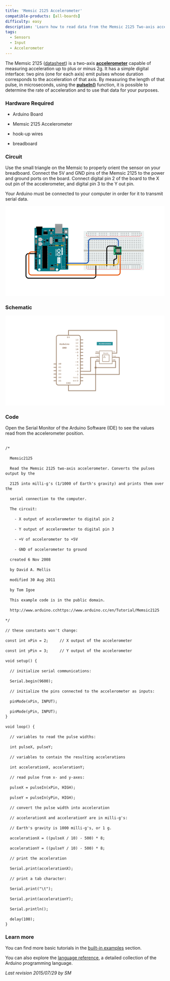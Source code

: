 ```yaml
---
title: 'Memsic 2125 Accelerometer'
compatible-products: [all-boards]
difficulty: easy
description: 'Learn how to read data from the Memsic 2125 Two-axis accelerometer.'
tags: 
  - Sensors
  - Input 
  - Accelerometer
---
```


The Memsic 2125 ([datasheet](https://www.parallax.com/sites/default/files/downloads/28017-Memsic-MXD2125-Datasheet.pdf)) is a two-axis [**accelerometer**](http://en.wikipedia.org/wiki/Accelerometer) capable of measuring acceleration up to plus or minus 2g.  It has a simple digital interface: two pins (one for each axis) emit pulses whose duration corresponds to the acceleration of that axis. By measuring the length of that pulse, in microseconds, using the  [**pulseIn()**](https://www.arduino.cc/en/Reference/PulseIn) function, it is possible to determine the rate of acceleration and to use that data for your purposes.

### Hardware Required

- Arduino Board

- Memsic 2125 Accelerometer

- hook-up wires

- breadboard

### Circuit


Use the small triangle on the Memsic to properly orient the sensor on your breadboard. Connect  the 5V and GND pins of the Memsic 2125 to the power and ground ports on the board. Connect digital pin 2 of the board to the X out pin of the accelerometer, and digital pin 3 to the Y out pin.

Your Arduino must be connected to your computer in order for it to transmit serial data.


![](assets/circuit.png)


### Schematic


![](assets/schematic.png)

### Code

Open the Serial Monitor of the Arduino Software (IDE) to see the values read from the accelerometer position.

```arduino

/*

  Memsic2125

  Read the Memsic 2125 two-axis accelerometer. Converts the pulses output by the

  2125 into milli-g's (1/1000 of Earth's gravity) and prints them over the

  serial connection to the computer.

  The circuit:

    - X output of accelerometer to digital pin 2

    - Y output of accelerometer to digital pin 3

    - +V of accelerometer to +5V

    - GND of accelerometer to ground

  created 6 Nov 2008

  by David A. Mellis

  modified 30 Aug 2011

  by Tom Igoe

  This example code is in the public domain.

  http://www.arduino.cchttps://www.arduino.cc/en/Tutorial/Memsic2125

*/

// these constants won't change:

const int xPin = 2;     // X output of the accelerometer

const int yPin = 3;     // Y output of the accelerometer

void setup() {

  // initialize serial communications:

  Serial.begin(9600);

  // initialize the pins connected to the accelerometer as inputs:

  pinMode(xPin, INPUT);

  pinMode(yPin, INPUT);
}

void loop() {

  // variables to read the pulse widths:

  int pulseX, pulseY;

  // variables to contain the resulting accelerations

  int accelerationX, accelerationY;

  // read pulse from x- and y-axes:

  pulseX = pulseIn(xPin, HIGH);

  pulseY = pulseIn(yPin, HIGH);

  // convert the pulse width into acceleration

  // accelerationX and accelerationY are in milli-g's:

  // Earth's gravity is 1000 milli-g's, or 1 g.

  accelerationX = ((pulseX / 10) - 500) * 8;

  accelerationY = ((pulseY / 10) - 500) * 8;

  // print the acceleration

  Serial.print(accelerationX);

  // print a tab character:

  Serial.print("\t");

  Serial.print(accelerationY);

  Serial.println();

  delay(100);
}
```

### Learn more

You can find more basic tutorials in the [built-in examples](/built-in-examples) section.

You can also explore the [language reference](https://www.arduino.cc/reference/en/), a detailed collection of the Arduino programming language.

*Last revision 2015/07/29 by SM*